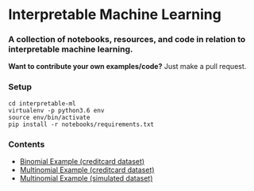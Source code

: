 # Interpretable Machine Learning

### A collection of notebooks, resources, and code in relation to interpretable machine learning.

**Want to contribute your own examples/code?** Just make a pull request.

### Setup
```
cd interpretable-ml
virtualenv -p python3.6 env
source env/bin/activate
pip install -r notebooks/requirements.txt
```
### Contents 
* [Binomial Example (creditcard dataset)](https://github.com/navdeep-G/interpretable-ml/tree/master/notebooks/credit/binomial)
* [Multinomial Example (creditcard dataset)](https://github.com/navdeep-G/interpretable-ml/tree/master/notebooks/credit/multinomial)
* [Multinomial Example (simulated dataset)](https://github.com/navdeep-G/interpretable-ml/tree/master/notebooks/simulated/multinomial)
